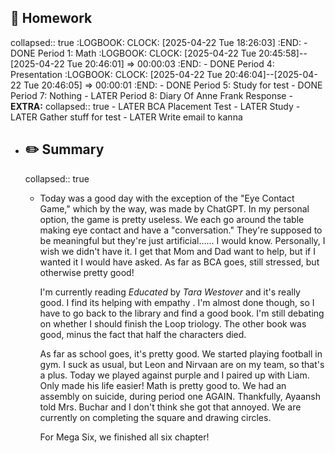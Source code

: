 ## 📝 Homework
collapsed:: true
:LOGBOOK:
CLOCK: [2025-04-22 Tue 18:26:03]
:END:
	- DONE Period 1: Math
	  :LOGBOOK:
	  CLOCK: [2025-04-22 Tue 20:45:58]--[2025-04-22 Tue 20:46:01] =>  00:00:03
	  :END:
	- DONE Period 4: Presentation
	  :LOGBOOK:
	  CLOCK: [2025-04-22 Tue 20:46:04]--[2025-04-22 Tue 20:46:05] =>  00:00:01
	  :END:
	- DONE Period 5: Study for test
	- DONE Period 7: Nothing
	- LATER Period 8: Diary Of Anne Frank Response
	- **EXTRA:**
	  collapsed:: true
		- LATER BCA Placement Test
			- LATER Study
			- LATER Gather stuff for test
		- LATER Write email to kanna
- ##  ✏️ Summary
  collapsed:: true
	- Today was a good day with the exception of the "Eye Contact Game," which by the way, was made by ChatGPT. In my personal option, the game is pretty useless. We each go around the table making eye contact and have a "conversation." They're supposed to be meaningful but they're just artificial...... I would know. Personally, I wish we didn't have it. I get that Mom and Dad want to help, but if I wanted it I would have asked. As far as BCA goes, still stressed, but otherwise pretty good! 
	  
	  I'm currently reading *Educated* by *Tara Westover* and it's really good. I find its helping with empathy <cough> <cough>. I'm almost done though, so I have to go back to the library and find a good book. I'm still debating on whether I should finish the Loop triology. The other book was good, minus the fact that half the characters died.
	  
	  As far as school goes, it's pretty good. We started playing football in gym. I suck as usual, but Leon and Nirvaan are on my team, so that's a plus. Today we played against purple and I paired up with Liam. Only made his life easier! Math is pretty good to. We had an assembly on suicide, during period one AGAIN. Thankfully, Ayaansh told Mrs. Buchar and I don't think she got that annoyed. We are currently on completing the square and drawing circles.
	  
	  For Mega Six, we finished all six chapter!